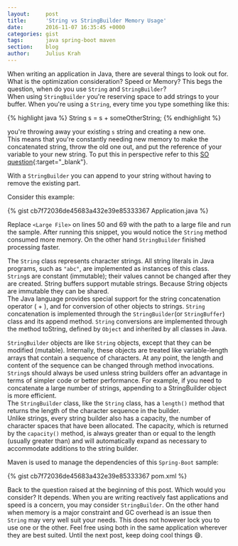 ```yaml
---
layout:     post
title:      'String vs StringBuilder Memory Usage'
date:       2016-11-07 16:35:45 +0000
categories: gist
tags:       java spring-boot maven
section:    blog
author:     Julius Krah
---
```

When writing an application in Java, there are several things to look out for. What is the optimization consideration? Speed 
or Memory? This begs the question, when do you use `String` and `StringBuilder`?  
When using `StringBuilder` you're reserving space to add strings to your buffer. When you're using a `String`, every time you 
type something like this:

{% highlight java %}
String s = s + someOtherString;
{% endhighlight %}

you're throwing away your existing `s` string and creating a new one.  
This means that you're constantly needing new memory to make the concatenated string, throw the old one out, and put the 
reference of your variable to your new string. To put this in perspective refer to this [SO question](http://stackoverflow.com/questions/2721998/how-java-do-the-string-concatenation-using){:target="_blank"}.

With a `StringBuilder` you can append to your string without having to remove the existing part.

Consider this example: 

{% gist cb7f72036de45683a432e39e85333367 Application.java %}

Replace `<Large File>` on lines 50 and 69 with the path to a large file and run the sample. After running this snippet, you would
notice the `String` method consumed more memory. On the other hand `StringBuilder` finished processing faster.

The `String` class represents character strings. All string literals in Java programs, such as `"abc"`, are implemented as 
instances of this class.  
`String`s are constant (immutable); their values cannot be changed after they are created. String buffers support mutable 
strings. Because String objects are immutable they can be shared.  
The Java language provides special support for the string concatenation operator ( + ), and for conversion of other objects to 
strings. `String` concatenation is implemented through the `StringBuilder`(or `StringBuffer`) class and its append method. `String` 
conversions are implemented through the method toString, defined by `Object` and inherited by all classes in Java.

`StringBuilder` objects are like `String` objects, except that they can be modified (mutable). Internally, these objects 
are treated like variable-length arrays that contain a sequence of characters. At any point, the length and content of 
the sequence can be changed through method invocations.  
`String`s should always be used unless string builders offer an advantage in terms of simpler code or better performance. 
For example, if you need to concatenate a large number of strings, appending to a StringBuilder object is more efficient.  
The `StringBuilder` class, like the `String` class, has a `length()` method that returns the length of the character sequence
in the builder.  
Unlike strings, every string builder also has a capacity, the number of character spaces that have been allocated. The 
capacity, which is returned by the `capacity()` method, is always greater than or equal to the length (usually greater than) 
and will automatically expand as necessary to accommodate additions to the string builder.

 Maven is used to manage the dependencies of this `Spring-Boot` sample:

{% gist cb7f72036de45683a432e39e85333367 pom.xml %}

Back to the question raised at the beginning of this post. Which would you consider? It depends. When you are writing reactively
fast applications and speed is a concern, you may consider `StringBuilder`. On the other hand when memory is a major constraint and
GC overhead is an issue then `String` may very well suit your needs. This does not however lock you to use one or the other. Feel 
free using both in the same application wherever they are best suited. Until the next post, keep doing cool things :smile:.